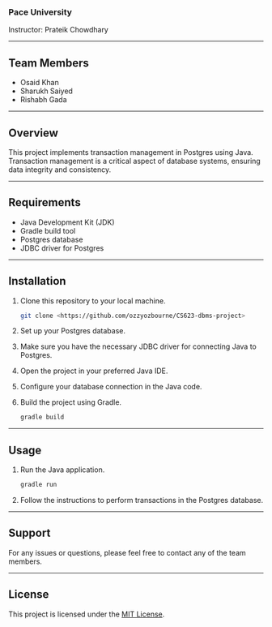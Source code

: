### Pace University

Instructor: Prateik Chowdhary

---

## Team Members

- Osaid Khan
- Sharukh Saiyed
- Rishabh Gada

---

## Overview

This project implements transaction management in Postgres using Java. Transaction management is a critical aspect of database systems, ensuring data integrity and consistency.

---

## Requirements

- Java Development Kit (JDK)
- Gradle build tool
- Postgres database
- JDBC driver for Postgres

---

## Installation

1. Clone this repository to your local machine.

    ```bash
    git clone <https://github.com/ozzyozbourne/CS623-dbms-project>
    ```

2. Set up your Postgres database.

3. Make sure you have the necessary JDBC driver for connecting Java to Postgres.

4. Open the project in your preferred Java IDE.

5. Configure your database connection in the Java code.

6. Build the project using Gradle.

    ```bash
    gradle build
    ```

---

## Usage

1. Run the Java application.

    ```bash
    gradle run
    ```

2. Follow the instructions to perform transactions in the Postgres database.

---

## Support

For any issues or questions, please feel free to contact any of the team members.

---

## License

This project is licensed under the [MIT License](LICENSE).
